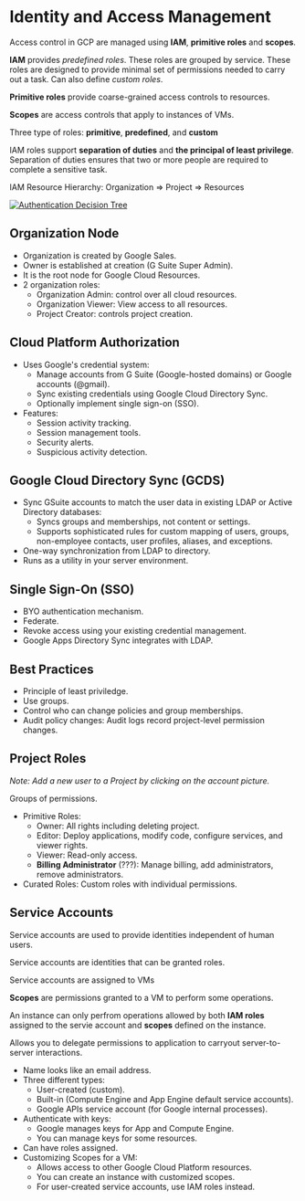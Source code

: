 # Identity and Access Management

Access control in GCP are managed using __IAM__, __primitive roles__ and __scopes__.

__IAM__ provides _predefined roles_. These roles are grouped by service. These roles are designed to provide minimal set of permissions needed to carry out a task. Can also define _custom roles_.

__Primitive roles__ provide coarse-grained access controls to resources.

__Scopes__ are access controls that apply to instances of VMs.

Three type of roles: __primitive__, __predefined__, and __custom__

IAM roles support __separation of duties__ and __the principal of least privilege__. Separation of duties ensures that two or more people are required to complete a sensitive task.

IAM Resource Hierarchy: Organization => Project => Resources

[![Authentication Decision Tree](https://storage.googleapis.com/gweb-cloudblog-publish/images/4_jqGRVMm.max-1000x1000.png)](https://cloud.google.com/blog/products/identity-security/identity-and-authentication-the-google-cloud-way)

## Organization Node

* Organization is created by Google Sales.
* Owner is established at creation (G Suite Super Admin).
* It is the root node for Google Cloud Resources.
* 2 organization roles:
  * Organization Admin: control over all cloud resources.
  * Organization Viewer: View access to all resources.
  * Project Creator: controls project creation.

## Cloud Platform Authorization

* Uses Google's credential system:
  * Manage accounts from G Suite (Google-hosted domains) or Google accounts (@gmail).
  * Sync existing credentials using Google Cloud Directory Sync.
  * Optionally implement single sign-on (SSO).
* Features:
  * Session activity tracking.
  * Session management tools.
  * Security alerts.
  * Suspicious activity detection.

## Google Cloud Directory Sync (GCDS)

* Sync GSuite accounts to match the user data in existing LDAP or Active Directory databases:
  * Syncs groups and memberships, not content or settings.
  * Supports sophisticated rules for custom mapping of users, groups, non-employee contacts, user profiles, aliases, and exceptions.
* One-way synchronization from LDAP to directory.
* Runs as a utility in your server environment.

## Single Sign-On (SSO)

* BYO authentication mechanism.
* Federate.
* Revoke access using your existing credential management.
* Google Apps Directory Sync integrates with LDAP.

## Best Practices

* Principle of least priviledge.
* Use groups.
* Control who can change policies and group memberships.
* Audit policy changes: Audit logs record project-level permission changes.

## Project Roles

_Note: Add a new user to a Project by clicking on the account picture._

Groups of permissions.

* Primitive Roles:
  * Owner: All rights including deleting project.
  * Editor: Deploy applications, modify code, configure services, and viewer rights.
  * Viewer: Read-only access.
  * __Billing Administrator__ (???): Manage billing, add administrators, remove administrators.
* Curated Roles: Custom roles with individual permissions.

## Service Accounts

Service accounts are used to provide identities independent of human users.

Service accounts are identities that can be granted roles.

Service accounts are assigned to VMs

__Scopes__ are permissions granted to a VM to perform some operations.

An instance can only perfrom operations allowed by both __IAM roles__ assigned to the servie account and __scopes__ defined on the instance.

Allows you to delegate permissions to application to carryout server-to-server interactions.

* Name looks like an email address.
* Three different types:
  * User-created (custom).
  * Built-in (Compute Engine and App Engine default service accounts).
  * Google APIs service account (for Google internal processes).
* Authenticate with keys:
  * Google manages keys for App and Compute Engine.
  * You can manage keys for some resources.
* Can have roles assigned.
* Customizing Scopes for a VM:
  * Allows access to other Google Cloud Platform resources.
  * You can create an instance with customized scopes.
  * For user-created service accounts, use IAM roles instead.
